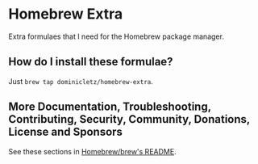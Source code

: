 # Homebrew Extra

Extra formulaes that I need for the Homebrew package manager.

## How do I install these formulae?

Just `brew tap dominicletz/homebrew-extra`. 

## More Documentation, Troubleshooting, Contributing, Security, Community, Donations, License and Sponsors

See these sections in [Homebrew/brew's README](https://github.com/Homebrew/brew#homebrew).
